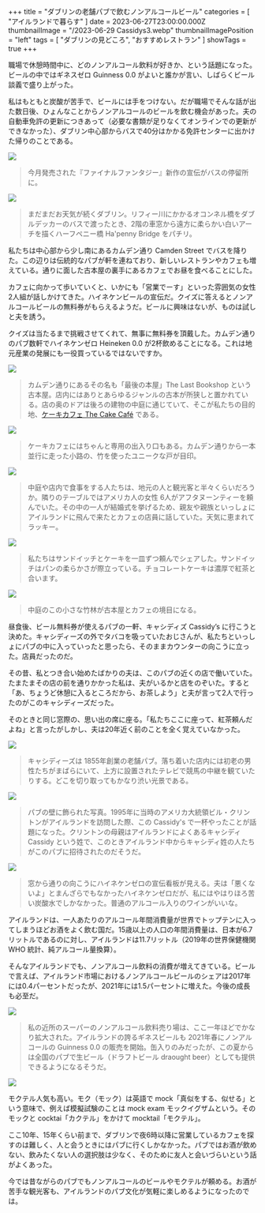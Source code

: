 +++
title = "ダブリンの老舗パブで飲むノンアルコールビール"
categories = [ "アイルランドで暮らす" ]
date = 2023-06-27T23:00:00.000Z
thumbnailImage = "/2023-06-29 Cassidys3.webp"
thumbnailImagePosition = "left"
tags = [ "ダブリンの見どころ", "おすすめレストラン" ]
showTags = true
+++

職場で休憩時間中に、どのノンアルコール飲料が好きか、という話題になった。ビールの中ではギネスゼロ Guinness 0.0 がよいと誰かが言い、しばらくビール談義で盛り上がった。

<!--more-->

私はもともと炭酸が苦手で、ビールには手をつけない。だが職場でそんな話が出た数日後、ひょんなことからノンアルコールのビールを飲む機会があった。夫の自動車免許の更新につきあって（必要な書類が足りなくてオンラインでの更新ができなかった）、ダブリン中心部からバスで40分はかかる免許センターに出かけた帰りのことである。

![](</2023-06-15 Bus stop.webp>)

> 今月発売された『ファイナルファンタジー』新作の宣伝がバスの停留所に。

![](</2023-06-29 Bridge.webp>)

> まだまだお天気が続くダブリン。リフィー川にかかるオコンネル橋をダブルデッカーのバスで渡ったとき、2階の車窓から遠方に柔らかい白いアーチを描くハーフペニー橋 Ha'penny Bridge をパチリ。

私たちは中心部から少し南にあるカムデン通り Camden Street でバスを降りた。この辺りは伝統的なパブが軒を連ねており、新しいレストランやカフェも増えている。通りに面した古本屋の裏手にあるカフェでお昼を食べることにした。

カフェに向かって歩いていくと、いかにも「営業でーす」といった雰囲気の女性2人組が話しかけてきた。ハイネケンビールの宣伝だ。クイズに答えるとノンアルコールビールの無料券がもらえるようだ。ビールに興味はないが、ものは試しと夫を誘う。

クイズは当たるまで挑戦させてくれて、無事に無料券を頂戴した。カムデン通りのパブ数軒でハイネケンゼロ Heineken 0.0 が2杯飲めることになる。これは地元産業の発展にも一役買っているではないですか。

![](</2023-06-29 Camden 1.webp>)

> カムデン通りにあるその名も「最後の本屋」The Last Bookshop という古本屋。店内にはありとあらゆるジャンルの古本が所狭しと置かれている。店の奥のドアは後ろの建物の中庭に通じていて、そこが私たちの目的地、[ケーキカフェ The Cake Café](https://www.thecakecafe.ie/cafe) である。

![](</2023-06-29 Cake cafe 4.webp>)

> ケーキカフェにはちゃんと専用の出入り口もある。カムデン通りから一本並行に走った小路の、竹を使ったユニークな戸が目印。

![](</2023-06-29 Cake cafe 2.webp>)

> 中庭や店内で食事をする人たちは、地元の人と観光客と半々くらいだろうか。隣りのテーブルではアメリカ人の女性 6人がアフタヌーンティーを頼んでいた。その中の一人が結婚式を挙げるため、親友や親族といっしょにアイルランドに飛んで来たとカフェの店員に話していた。天気に恵まれてラッキー。

![](</2023-06-29 Cake cafe 3.webp>)

> 私たちはサンドイッチとケーキを一皿ずつ頼んでシェアした。サンドイッチはパンの柔らかさが際立っている。チョコレートケーキは濃厚で紅茶と合います。

![](</2023-06-29 Cake cafe 1.webp>)

> 中庭のこの小さな竹林が古本屋とカフェの境目になる。

昼食後、ビール無料券が使えるパブの一軒、キャシディズ Cassidy’s に行こうと決めた。キャシディーズの外でタバコを吸っていたおじさんが、私たちといっしょにパブの中に入っていったと思ったら、そのままカウンターの向こうに立った。店員だったのだ。

その昔、私とつき合い始めたばかりの夫は、このパブの近くの店で働いていた。たまたまその店の前を通りかかった私は、夫がいるかと店をのぞいた。すると「あ、ちょうど休憩に入るところだから、お茶しよう」と夫が言って2人で行ったのがこのキャシディーズだった。

そのときと同じ窓際の、思い出の席に座る。「私たちここに座って、紅茶頼んだよね」と言ったがしかし、夫は20年近く前のことを全く覚えていなかった。

![](</2023-06-29 Cassidys2.webp>)

> キャシディーズは 1855年創業の老舗パブ。落ち着いた店内には初老の男性たちがまばらにいて、上方に設置されたテレビで競馬の中継を観ていたりする。どこを切り取ってもかなり渋い光景である。

![](</2023-06-29 Cassidys1.webp>)

> パブの壁に飾られた写真。1995年に当時のアメリカ大統領ビル・クリントンがアイルランドを訪問した際、この Cassidy's で一杯やったことが話題になった。クリントンの母親はアイルランドによくあるキャシディ Cassidy という姓で、このときアイルランド中からキャシディ姓の人たちがこのパブに招待されたのだそうだ。

![](</2023-06-29 Cassidys3.webp>)

> 窓から通りの向こうにハイネケンゼロの宣伝看板が見える。夫は「悪くないよ」とまんざらでもなかったハイネケンゼロだが、私にはやはりほろ苦い炭酸水でしかなかった。普通のアルコール入りのワインがいいな。

アイルランドは、一人あたりのアルコール年間消費量が世界でトップテンに入ってしまうほどお酒をよく飲む国だ。15歳以上の人口の年間消費量は、日本が6.7リットルであるのに対し、アイルランドは11.7リットル（2019年の世界保健機関 WHO 統計、純アルコール量換算）。

そんなアイルランドでも、ノンアルコール飲料の消費が増えてきている。ビールで言えば、アイルランド市場におけるノンアルコールビールのシェアは2017年には0.4パーセントだったが、2021年には1.5パーセントに増えた。今後の成長も必至だ。

![](</2023-06-29 Dunnes 1.webp>)

> 私の近所のスーパーのノンアルコール飲料売り場は、ここ一年ほどでかなり拡大された。アイルランドの誇るギネスビールも 2021年春にノンアルコールの Guinness 0.0 の販売を開始。缶入りのみだったが、この夏からは全国のパブで生ビール（ドラフトビール draought beer）としても提供できるようになるそうだ。

![](</2023-06-29 Dunnes 2.webp>)

モクテル人気も高い。モク（モック）は英語で mock「真似をする、似せる」という意味で、例えば模擬試験のことは mock exam モックイグザムという。そのモックと cocktai「カクテル」をかけて mocktail「モクテル」。

ここ10年、15年くらい前まで、ダブリンで夜6時以降に営業しているカフェを探すのは難しく、人と会うときにはパブに行くしかなかった。パブではお酒が飲めない、飲みたくない人の選択肢は少なく、そのために友人と会いづらいという話がよくあった。

今では昔ながらのパブでもノンアルコールのビールやモクテルが頼める。お酒が苦手な観光客も、アイルランドのパブ文化が気軽に楽しめるようになったのでは。
